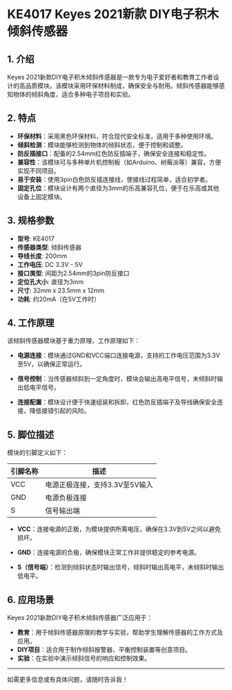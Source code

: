 
# KE4017 Keyes 2021新款 DIY电子积木 倾斜传感器

## 1. 介绍

Keyes 2021新款DIY电子积木倾斜传感器是一款专为电子爱好者和教育工作者设计的高品质模块。该模块采用环保材料制成，确保安全与耐用。倾斜传感器能够感知物体的倾斜角度，适合多种电子项目和实验。

## 2. 特点

- **环保材料**：采用黑色环保材料，符合现代安全标准，适用于多种使用环境。
- **倾斜检测**：模块能够检测到物体的倾斜状态，便于控制和调整。
- **防反插接口**：配备的2.54mm红色防反插端子，确保安全连接和稳定性。
- **兼容性**：该模块可与多种单片机控制板（如Arduino、树莓派等）兼容，方便实现不同项目。
- **易于安装**：使用3pin白色防反插连接线，使接线过程简单，适合初学者。
- **固定孔位**：模块设计有两个直径为3mm的乐高兼容孔位，便于在乐高或其他设备上固定模块。

## 3. 规格参数

- **型号**: KE4017
- **传感器类型**: 倾斜传感器
- **导线长度**: 200mm
- **工作电压**: DC 3.3V - 5V
- **接口类型**: 间距为2.54mm的3pin防反接口
- **定位孔大小**: 直径为3mm
- **尺寸**: 32mm x 23.5mm x 12mm
- **功耗**: 约20mA（在5V工作时）

## 4. 工作原理

该倾斜传感器模块基于重力原理，工作原理如下：

- **电源连接**：模块通过GND和VCC端口连接电源，支持的工作电压范围为3.3V至5V，以确保正常运行。

- **信号控制**：当传感器倾斜到一定角度时，模块会输出高电平信号，未倾斜时输出低电平信号。

- **连接配置**：模块设计便于快速组装和拆卸，红色防反插端子及导线确保安全连接，降低接错引起的风险。

## 5. 脚位描述

模块的引脚定义如下：

| 引脚名称 | 描述                            |
|----------|---------------------------------|
| VCC      | 电源正极连接，支持3.3V至5V输入 |
| GND      | 电源负极连接                    |
| S        | 信号输出端                      |

- **VCC**：连接电源的正极，为模块提供所需电压，确保在3.3V到5V之间以避免损坏。

- **GND**：连接电源的负极，确保模块正常工作并提供稳定的参考电源。

- **S（信号端）**：检测到倾斜状态时输出信号，倾斜时输出高电平，未倾斜时输出低电平。

## 6. 应用场景

Keyes 2021新款DIY电子积木倾斜传感器广泛应用于：

- **教育**：用于倾斜传感器原理的教学与实验，帮助学生理解传感器的工作方式及应用。
- **DIY项目**：适合用于制作倾斜报警器、平衡控制装置等创意项目。
- **实验**：在实验中演示倾斜信号的响应和控制效果。

---

如需更多信息或有具体问题，请随时告诉我！